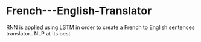 # French---English-Translator
RNN is applied using LSTM in order to create a French to English sentences translator.. NLP at its best
